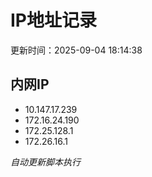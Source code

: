 # IP地址记录

更新时间：2025-09-04 18:14:38
## 内网IP
- 10.147.17.239
- 172.16.24.190
- 172.25.128.1
- 172.26.16.1

*自动更新脚本执行*          